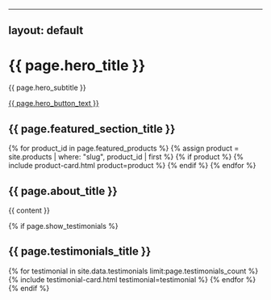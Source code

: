 <!-- _layouts/home.html -->
---
layout: default
---

<div class="hero-section">
  <div class="hero-content">
    <h1>{{ page.hero_title }}</h1>
    <p>{{ page.hero_subtitle }}</p>
    <a href="{{ page.hero_button_url }}" class="cta-button">{{ page.hero_button_text }}</a>
  </div>
</div>

<div class="featured-products">
  <h2>{{ page.featured_section_title }}</h2>
  <div class="products-grid">
    {% for product_id in page.featured_products %}
      {% assign product = site.products | where: "slug", product_id | first %}
      {% if product %}
        {% include product-card.html product=product %}
      {% endif %}
    {% endfor %}
  </div>
</div>

<div class="about-section">
  <h2>{{ page.about_title }}</h2>
  <div class="about-content">
    {{ content }}
  </div>
</div>

{% if page.show_testimonials %}
<div class="testimonials-section">
  <h2>{{ page.testimonials_title }}</h2>
  <div class="testimonials-grid">
    {% for testimonial in site.data.testimonials limit:page.testimonials_count %}
      {% include testimonial-card.html testimonial=testimonial %}
    {% endfor %}
  </div>
</div>
{% endif %}